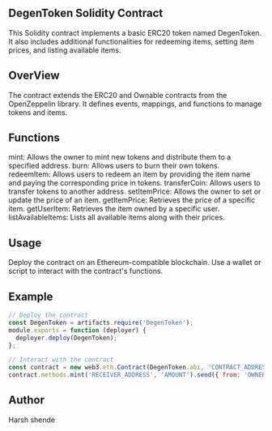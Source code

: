 ## DegenToken Solidity Contract ##
This Solidity contract implements a basic ERC20 token named DegenToken. It also includes additional functionalities for redeeming items, setting item prices, and listing available items.

## OverView ##
The contract extends the ERC20 and Ownable contracts from the OpenZeppelin library.
It defines events, mappings, and functions to manage tokens and items.

## Functions ##
mint: Allows the owner to mint new tokens and distribute them to a specified address.
burn: Allows users to burn their own tokens.
redeemItem: Allows users to redeem an item by providing the item name and paying the corresponding price in tokens.
transferCoin: Allows users to transfer tokens to another address.
setItemPrice: Allows the owner to set or update the price of an item.
getItemPrice: Retrieves the price of a specific item.
getUserItem: Retrieves the item owned by a specific user.
listAvailableItems: Lists all available items along with their prices.

## Usage ##
Deploy the contract on an Ethereum-compatible blockchain.
Use a wallet or script to interact with the contract's functions.

## Example ##
```javascript
// Deploy the contract
const DegenToken = artifacts.require('DegenToken');
module.exports = function (deployer) {
  deployer.deploy(DegenToken);
};

// Interact with the contract
const contract = new web3.eth.Contract(DegenToken.abi, 'CONTRACT_ADDRESS');
contract.methods.mint('RECEIVER_ADDRESS', 'AMOUNT').send({ from: 'OWNER_ADDRESS' })
```
## Author ##
Harsh shende


